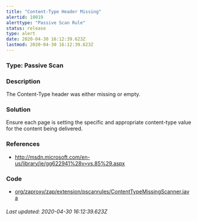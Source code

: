 ```yaml
---
title: "Content-Type Header Missing"
alertid: 10019
alerttype: "Passive Scan Rule"
status: release
type: alert
date: 2020-04-30 16:12:39.623Z
lastmod: 2020-04-30 16:12:39.623Z
---
```

### Type: Passive Scan

### Description
The Content-Type header was either missing or empty.

### Solution

Ensure each page is setting the specific and appropriate content-type value for the content being delivered.

### References

* http://msdn.microsoft.com/en-us/library/ie/gg622941%28v=vs.85%29.aspx

### Code

 * [org/zaproxy/zap/extension/pscanrules/ContentTypeMissingScanner.java](https://github.com/zaproxy/zap-extensions/blob/master/addOns/pscanrules/src/main/java/org/zaproxy/zap/extension/pscanrules/ContentTypeMissingScanner.java)

###### Last updated: 2020-04-30 16:12:39.623Z
